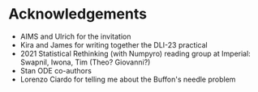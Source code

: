 # Acknowledgements

- AIMS and Ulrich for the invitation
- Kira and James for writing together the DLI-23 practical
- 2021 Statistical Rethinking (with Numpyro) reading group at Imperial: Swapnil, Iwona, Tim (Theo? Giovanni?)
- Stan ODE co-authors
- Lorenzo Ciardo for telling me about the Buffon's needle problem